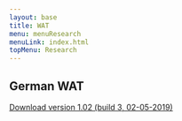 ```yaml
---
layout: base
title: WAT
menu: menuResearch
menuLink: index.html
topMenu: Research
---
```


## German WAT
<a href="itms-services://?action=download-manifest&url=https://scratch.doerte.eu/WAT/manifest.plist">
    Download version 1.02 (build 3, 02-05-2019)
</a>










